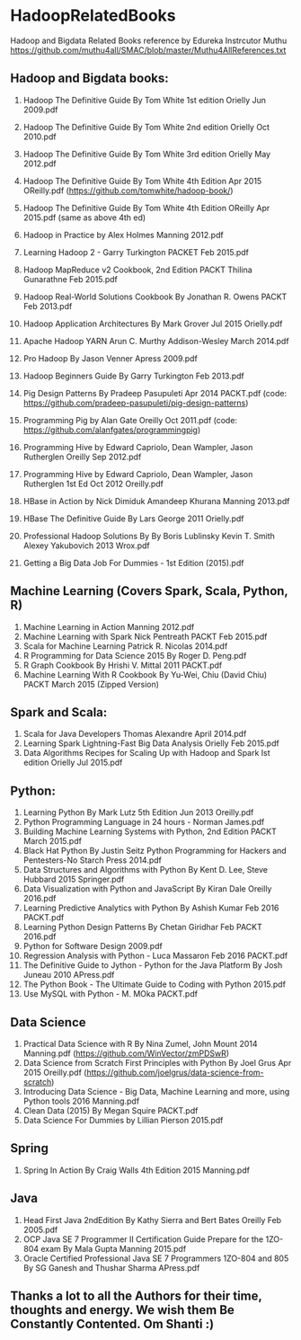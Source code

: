 # HadoopRelatedBooks
Hadoop and Bigdata Related Books reference by Edureka Instrcutor Muthu https://github.com/muthu4all/SMAC/blob/master/Muthu4AllReferences.txt

## Hadoop and Bigdata books:
1. Hadoop The Definitive Guide By Tom White 1st edition Orielly Jun 2009.pdf
2. Hadoop The Definitive Guide By Tom White 2nd edition Orielly Oct 2010.pdf
3. Hadoop The Definitive Guide By Tom White 3rd edition Orielly May 2012.pdf
4. Hadoop The Definitive Guide By Tom White 4th Edition Apr 2015 OReilly.pdf (https://github.com/tomwhite/hadoop-book/)
4. Hadoop The Definitive Guide By Tom White 4th Edition OReilly Apr 2015.pdf (same as above 4th ed)
5. Hadoop in Practice by Alex Holmes Manning 2012.pdf
6. Learning Hadoop 2 - Garry Turkington PACKET Feb 2015.pdf
7. Hadoop MapReduce v2 Cookbook, 2nd Edition PACKT Thilina Gunarathne Feb 2015.pdf
8. Hadoop Real-World Solutions Cookbook By Jonathan R. Owens PACKT Feb 2013.pdf
9. Hadoop Application Architectures By Mark Grover Jul 2015 Orielly.pdf
10. Apache Hadoop YARN Arun C. Murthy Addison-Wesley March 2014.pdf
11. Pro Hadoop By Jason Venner Apress 2009.pdf 
12. Hadoop Beginners Guide By Garry Turkington Feb 2013.pdf

13. Pig Design Patterns By Pradeep Pasupuleti Apr 2014 PACKT.pdf (code: https://github.com/pradeep-pasupuleti/pig-design-patterns)
14. Programming Pig by Alan Gate Oreilly Oct 2011.pdf (code: https://github.com/alanfgates/programmingpig)
15. Programming Hive by Edward Capriolo, Dean Wampler, Jason Rutherglen Oreilly Sep 2012.pdf
15. Programming Hive by Edward Capriolo, Dean Wampler, Jason Rutherglen 1st Ed Oct 2012 Oreilly.pdf
16. HBase in Action by Nick Dimiduk Amandeep Khurana Manning 2013.pdf
17. HBase The Definitive Guide By Lars George 2011 Orielly.pdf
18. Professional Hadoop Solutions By By Boris Lublinsky Kevin T. Smith Alexey Yakubovich 2013 Wrox.pdf

19. Getting a Big Data Job For Dummies - 1st Edition (2015).pdf


## Machine Learning (Covers Spark, Scala, Python, R)
1. Machine Learning in Action Manning 2012.pdf
2. Machine Learning with Spark Nick Pentreath PACKT Feb 2015.pdf
3. Scala for Machine Learning Patrick R. Nicolas 2014.pdf
4. R Programming for Data Science 2015 By Roger D. Peng.pdf
5. R Graph Cookbook By Hrishi V. Mittal 2011 PACKT.pdf
6. Machine Learning With R Cookbook By Yu-Wei, Chiu (David Chiu) PACKT March 2015 (Zipped Version)


## Spark and Scala:
1. Scala for Java Developers Thomas Alexandre April 2014.pdf
2. Learning Spark Lightning-Fast Big Data Analysis Orielly Feb 2015.pdf
3. Data Algorithms Recipes for Scaling Up with Hadoop and Spark Ist edition Orielly Jul 2015.pdf

## Python:
1. Learning Python By Mark Lutz 5th Edition Jun 2013 Oreilly.pdf
2. Python Programming Language in 24 hours - Norman James.pdf
3. Building Machine Learning Systems with Python, 2nd Edition PACKT March 2015.pdf
4. Black Hat Python By Justin Seitz Python Programming for Hackers and Pentesters-No Starch Press 2014.pdf
5. Data Structures and Algorithms with Python By Kent D. Lee, Steve Hubbard 2015 Springer.pdf
6. Data Visualization with Python and JavaScript By Kiran Dale Oreilly 2016.pdf
7. Learning Predictive Analytics with Python By Ashish Kumar Feb 2016 PACKT.pdf
8. Learning Python Design Patterns By Chetan Giridhar Feb PACKT 2016.pdf
9. Python for Software Design 2009.pdf
10. Regression Analysis with Python - Luca Massaron Feb 2016 PACKT.pdf
11. The Definitive Guide to Jython - Python for the Java Platform By Josh Juneau 2010 APress.pdf
12. The Python Book - The Ultimate Guide to Coding with Python 2015.pdf
13. Use MySQL with Python - M. MOka PACKT.pdf


## Data Science
1. Practical Data Science with R By Nina Zumel, John Mount 2014 Manning.pdf (https://github.com/WinVector/zmPDSwR)
2. Data Science from Scratch First Principles with Python By Joel Grus Apr 2015 Oreilly.pdf (https://github.com/joelgrus/data-science-from-scratch)
3. Introducing Data Science - Big Data, Machine Learning and more, using Python tools 2016 Manning.pdf
4. Clean Data (2015) By Megan Squire PACKT.pdf
5. Data Science For Dummies by Lillian Pierson 2015.pdf


## Spring
1. Spring In Action By Craig Walls 4th Edition 2015 Manning.pdf


## Java 
1. Head First Java 2ndEdition By Kathy Sierra and Bert Bates Oreilly Feb 2005.pdf
2. OCP Java SE 7 Programmer II Certification Guide Prepare for the 1ZO-804 exam By Mala Gupta Manning 2015.pdf
3. Oracle Certified Professional Java SE 7 Programmers 1ZO-804 and 805 By SG Ganesh and Thushar Sharma APress.pdf


## Thanks a lot to all the Authors for their time, thoughts and energy. We wish them Be Constantly Contented. Om Shanti :)
